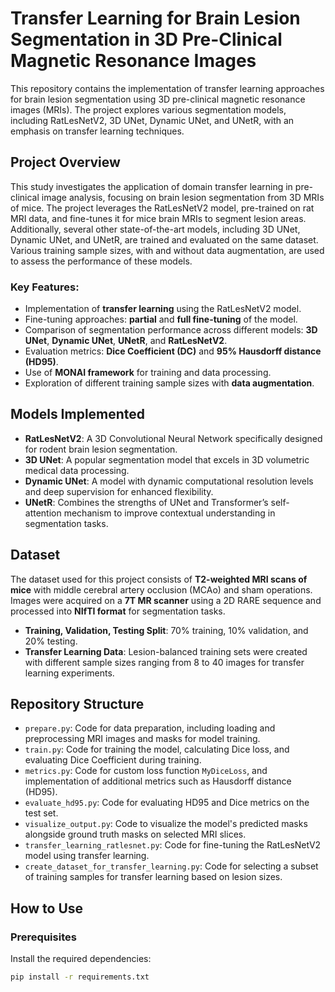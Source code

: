 # Transfer Learning for Brain Lesion Segmentation in 3D Pre-Clinical Magnetic Resonance Images

This repository contains the implementation of transfer learning approaches for brain lesion segmentation using 3D pre-clinical magnetic resonance images (MRIs). The project explores various segmentation models, including RatLesNetV2, 3D UNet, Dynamic UNet, and UNetR, with an emphasis on transfer learning techniques.

## Project Overview

This study investigates the application of domain transfer learning in pre-clinical image analysis, focusing on brain lesion segmentation from 3D MRIs of mice. The project leverages the RatLesNetV2 model, pre-trained on rat MRI data, and fine-tunes it for mice brain MRIs to segment lesion areas. Additionally, several other state-of-the-art models, including 3D UNet, Dynamic UNet, and UNetR, are trained and evaluated on the same dataset. Various training sample sizes, with and without data augmentation, are used to assess the performance of these models.

### Key Features:
- Implementation of **transfer learning** using the RatLesNetV2 model.
- Fine-tuning approaches: **partial** and **full fine-tuning** of the model.
- Comparison of segmentation performance across different models: **3D UNet**, **Dynamic UNet**, **UNetR**, and **RatLesNetV2**.
- Evaluation metrics: **Dice Coefficient (DC)** and **95% Hausdorff distance (HD95)**.
- Use of **MONAI framework** for training and data processing.
- Exploration of different training sample sizes with **data augmentation**.

## Models Implemented
- **RatLesNetV2**: A 3D Convolutional Neural Network specifically designed for rodent brain lesion segmentation.
- **3D UNet**: A popular segmentation model that excels in 3D volumetric medical data processing.
- **Dynamic UNet**: A model with dynamic computational resolution levels and deep supervision for enhanced flexibility.
- **UNetR**: Combines the strengths of UNet and Transformer’s self-attention mechanism to improve contextual understanding in segmentation tasks.

## Dataset

The dataset used for this project consists of **T2-weighted MRI scans of mice** with middle cerebral artery occlusion (MCAo) and sham operations. Images were acquired on a **7T MR scanner** using a 2D RARE sequence and processed into **NIfTI format** for segmentation tasks.

- **Training, Validation, Testing Split**: 70% training, 10% validation, and 20% testing.
- **Transfer Learning Data**: Lesion-balanced training sets were created with different sample sizes ranging from 8 to 40 images for transfer learning experiments.

## Repository Structure

- `prepare.py`: Code for data preparation, including loading and preprocessing MRI images and masks for model training.
- `train.py`: Code for training the model, calculating Dice loss, and evaluating Dice Coefficient during training.
- `metrics.py`: Code for custom loss function `MyDiceLoss`, and implementation of additional metrics such as Hausdorff distance (HD95).
- `evaluate_hd95.py`: Code for evaluating HD95 and Dice metrics on the test set.
- `visualize_output.py`: Code to visualize the model's predicted masks alongside ground truth masks on selected MRI slices.
- `transfer_learning_ratlesnet.py`: Code for fine-tuning the RatLesNetV2 model using transfer learning.
- `create_dataset_for_transfer_learning.py`: Code for selecting a subset of training samples for transfer learning based on lesion sizes.

## How to Use

### Prerequisites

Install the required dependencies:

```bash
pip install -r requirements.txt
